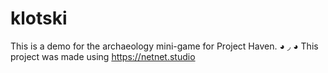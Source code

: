 # klotski
This is a demo for the archaeology mini-game for Project Haven.
◕ ◞ ◕ This project was made using https://netnet.studio
